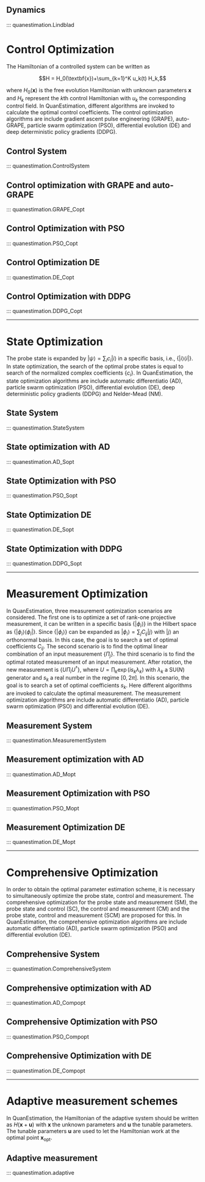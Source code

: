 ## **Dynamics**
::: quanestimation.Lindblad

# **Control Optimization**
The Hamiltonian of a controlled system can be written as

$$H = H_0(\textbf{x})+\sum_{k=1}^K u_k(t) H_k,$$

where $H_0(\textbf{x})$ is the free evolution Hamiltonian with unknown parameters 
$\textbf{x}$ and $H_k$ represent the $k$th control Hamiltonian with $u_k$ the 
corresponding control field. In QuanEstimation, different algorithms are invoked to 
calculate the optimal control coefficients. The control optimization algorithms are include 
gradient ascent pulse engineering (GRAPE), auto-GRAPE, particle swarm optimization (PSO), 
differential evolution (DE) and deep deterministic policy gradients (DDPG).

## **Control System**
::: quanestimation.ControlSystem

## **Control optimization with GRAPE and auto-GRAPE**
::: quanestimation.GRAPE_Copt

## **Control Optimization with PSO**
::: quanestimation.PSO_Copt

## **Control Optimization DE**
::: quanestimation.DE_Copt

## **Control Optimization with DDPG**
::: quanestimation.DDPG_Copt

---

# **State Optimization**
The probe state is expanded by $|\psi\rangle=\sum_i c_i|i\rangle$ in a specific
basis, i.e., $\{|i\rangle\langle i|\}$. In state optimization, the search of the
optimal probe states is equal to search of the normalized complex coefficients
$\{c_i\}$. In QuanEstimation, the state optimization algorithms are include 
automatic differentiatio (AD), particle swarm optimization (PSO), 
differential evolution (DE), deep deterministic policy gradients (DDPG)
and Nelder-Mead (NM).

## **State System**
::: quanestimation.StateSystem

## **State optimization with AD**
::: quanestimation.AD_Sopt

## **State Optimization with PSO**
::: quanestimation.PSO_Sopt

## **State Optimization DE**
::: quanestimation.DE_Sopt

## **State Optimization with DDPG**
::: quanestimation.DDPG_Sopt

---

# **Measurement Optimization**
In QuanEstimation, three measurement optimization scenarios are considered. 
The first one is to optimize a set of rank-one projective measurement, it can 
be written in a specific basis $\{|\phi_i\rangle\}$ in the Hilbert space as
$\{|\phi_i\rangle\langle\phi_i|\}$. Since $\{|\phi_i\rangle\}$ can be expanded
as $|\phi_i\rangle=\sum_j C_{ij}|j\rangle$ with $|j\rangle$ an orthonormal basis.
In this case, the goal is to search a set of optimal coefficients $C_{ij}$.
The second scenario is to find the optimal linear combination of an input 
measurement $\{\Pi_j\}$. The third scenario is to find the optimal rotated 
measurement of an input measurement. After rotation, the new measurement is
$\{U\Pi_i U^{\dagger}\}$, where $U=\prod_k \exp(i s_k\lambda_k)$ with $\lambda_k$ 
a SU($N$) generator and $s_k$ a real number in the regime $[0,2\pi]$. 
In this scenario, the goal is to search a set of optimal coefficients $s_k$.
Here different algorithms are invoked to calculate the optimal measurement. 
The measurement optimization algorithms are include automatic differentiatio (AD), 
particle swarm optimization (PSO) and differential evolution (DE).

## **Measurement System**
::: quanestimation.MeasurementSystem

## **Measurement optimization with AD**
::: quanestimation.AD_Mopt

## **Measurement Optimization with PSO**
::: quanestimation.PSO_Mopt

## **Measurement Optimization DE**
::: quanestimation.DE_Mopt

---

# **Comprehensive Optimization**
In order to obtain the optimal parameter estimation scheme, it is necessary to
simultaneously optimize the probe state, control and measurement. The
comprehensive optimization for the probe state and measurement (SM), the probe
state and control (SC), the control and measurement (CM) and the probe state, 
control and measurement (SCM) are proposed for this. In QuanEstimation, the 
comprehensive optimization algorithms are include automatic differentiatio (AD), 
particle swarm optimization (PSO) and differential evolution (DE).

## **Comprehensive System**
::: quanestimation.ComprehensiveSystem

## **Comprehensive optimization with AD**
::: quanestimation.AD_Compopt

## **Comprehensive Optimization with PSO**
::: quanestimation.PSO_Compopt

## **Comprehensive Optimization with DE**
::: quanestimation.DE_Compopt

---

# **Adaptive measurement schemes**
In QuanEstimation, the Hamiltonian of the adaptive system should be written as
$H(\textbf{x}+\textbf{u})$ with $\textbf{x}$ the unknown parameters and $\textbf{u}$ 
the tunable parameters. The tunable parameters $\textbf{u}$ are used to let the 
Hamiltonian work at the optimal point $\textbf{x}_{\mathrm{opt}}$. 
## **Adaptive measurement**
::: quanestimation.adaptive
